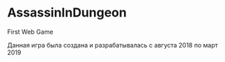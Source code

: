 # AssassinInDungeon
First Web Game

Данная игра была создана и разрабатывалась с августа 2018 по март 2019
